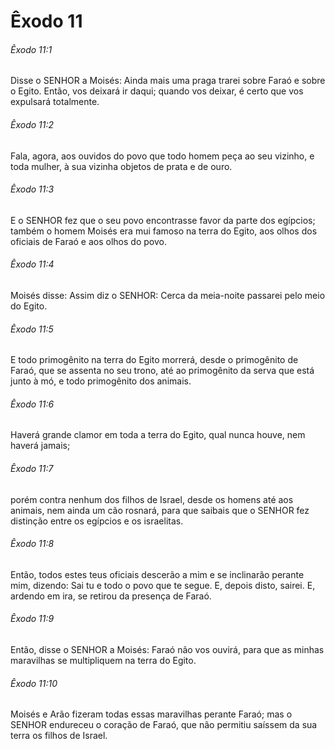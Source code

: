 # Êxodo 11

###### Êxodo 11:1

Disse o SENHOR a Moisés: Ainda mais uma praga trarei sobre Faraó e sobre o Egito. Então, vos deixará ir daqui; quando vos deixar, é certo que vos expulsará totalmente.

###### Êxodo 11:2

Fala, agora, aos ouvidos do povo que todo homem peça ao seu vizinho, e toda mulher, à sua vizinha objetos de prata e de ouro.

###### Êxodo 11:3

E o SENHOR fez que o seu povo encontrasse favor da parte dos egípcios; também o homem Moisés era mui famoso na terra do Egito, aos olhos dos oficiais de Faraó e aos olhos do povo.

###### Êxodo 11:4

Moisés disse: Assim diz o SENHOR: Cerca da meia-noite passarei pelo meio do Egito.

###### Êxodo 11:5

E todo primogênito na terra do Egito morrerá, desde o primogênito de Faraó, que se assenta no seu trono, até ao primogênito da serva que está junto à mó, e todo primogênito dos animais.

###### Êxodo 11:6

Haverá grande clamor em toda a terra do Egito, qual nunca houve, nem haverá jamais;

###### Êxodo 11:7

porém contra nenhum dos filhos de Israel, desde os homens até aos animais, nem ainda um cão rosnará, para que saibais que o SENHOR fez distinção entre os egípcios e os israelitas.

###### Êxodo 11:8

Então, todos estes teus oficiais descerão a mim e se inclinarão perante mim, dizendo: Sai tu e todo o povo que te segue. E, depois disto, sairei. E, ardendo em ira, se retirou da presença de Faraó.

###### Êxodo 11:9

Então, disse o SENHOR a Moisés: Faraó não vos ouvirá, para que as minhas maravilhas se multipliquem na terra do Egito.

###### Êxodo 11:10

Moisés e Arão fizeram todas essas maravilhas perante Faraó; mas o SENHOR endureceu o coração de Faraó, que não permitiu saíssem da sua terra os filhos de Israel.

